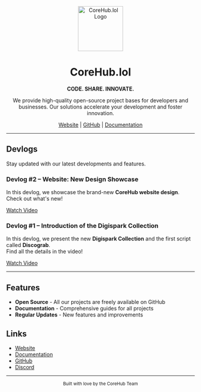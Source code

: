 <div align="center">
  <img src="https://www.corehub.lol/logo.png" alt="CoreHub.lol Logo" width="120" />
  
  # CoreHub.lol
  
  **CODE. SHARE. INNOVATE.**
  
  We provide high-quality open-source project bases for developers and businesses.
  Our solutions accelerate your development and foster innovation.
  
  [Website](https://corehub.lol) | [GitHub](https://github.com/corehub-lol) | [Documentation](https://corehub.lol/docs)
</div>

---

## Devlogs

Stay updated with our latest developments and features.

### Devlog #2 – Website: New Design Showcase

In this devlog, we showcase the brand-new **CoreHub website design**.  
Check out what's new!

[Watch Video](https://www.youtube.com/watch?v=QaVhpehTxBI)

### Devlog #1 – Introduction of the Digispark Collection

In this devlog, we present the new **Digispark Collection** and the first script called **Discograb**.  
Find all the details in the video!

[Watch Video](https://www.youtube.com/watch?v=58ugvXHy0mI)

---

## Features

- **Open Source** - All our projects are freely available on GitHub
- **Documentation** - Comprehensive guides for all projects
- **Regular Updates** - New features and improvements

## Links

- [Website](https://corehub.lol)
- [Documentation](https://docs.corehub.lol)
- [GitHub](https://github.com/corehub)
- [Discord](https://discord.gg/corehub)

---

<div align="center">
  <sub>Built with love by the CoreHub Team</sub>
</div>
